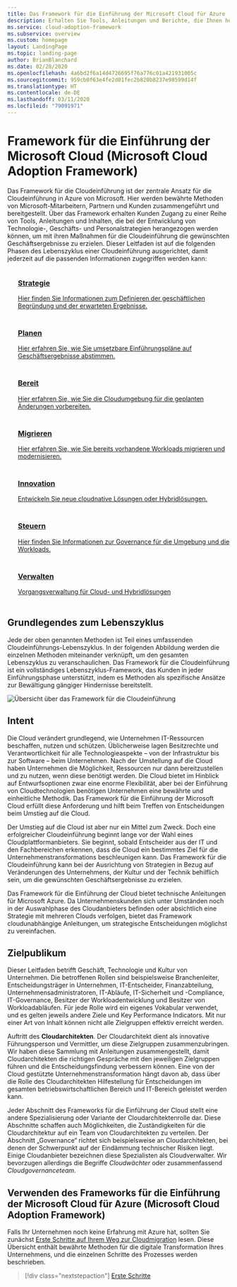 ```yaml
---
title: Das Framework für die Einführung der Microsoft Cloud für Azure
description: Erhalten Sie Tools, Anleitungen und Berichte, die Ihnen helfen, Strategien zu entwickeln und die gewünschten Geschäftsergebnisse in allen Phasen des Lebenszyklus der Cloudeinführung voranzutreiben.
ms.service: cloud-adoption-framework
ms.subservice: overview
ms.custom: homepage
layout: LandingPage
ms.topic: landing-page
author: BrianBlanchard
ms.date: 02/28/2020
ms.openlocfilehash: 4a6bd2f6a14d4726695f76a776c01a421931005c
ms.sourcegitcommit: 959cb0f63e4fe2d01fec2b820b8237e98599d14f
ms.translationtype: HT
ms.contentlocale: de-DE
ms.lasthandoff: 03/11/2020
ms.locfileid: "79091971"
---
```

# <a name="microsoft-cloud-adoption-framework-for-azure"></a>Framework für die Einführung der Microsoft Cloud (Microsoft Cloud Adoption Framework)

Das Framework für die Cloudeinführung ist der zentrale Ansatz für die Cloudeinführung in Azure von Microsoft. Hier werden bewährte Methoden von Microsoft-Mitarbeitern, Partnern und Kunden zusammengeführt und bereitgestellt. Über das Framework erhalten Kunden Zugang zu einer Reihe von Tools, Anleitungen und Inhalten, die bei der Entwicklung von Technologie-, Geschäfts- und Personalstrategien herangezogen werden können, um mit ihren Maßnahmen für die Cloudeinführung die gewünschten Geschäftsergebnisse zu erzielen. Dieser Leitfaden ist auf die folgenden Phasen des Lebenszyklus einer Cloudeinführung ausgerichtet, damit jederzeit auf die passenden Informationen zugegriffen werden kann:

<!-- markdownlint-disable MD033 -->

<ul class="panelContent cardsF">
    <li style="display: flex; flex-direction: column;">
        <a href="./strategy/index.md">
            <div class="cardSize">
                <div class="cardPadding" style="padding-bottom:10px;">
                    <div class="card" style="padding-bottom:10px;">
                        <div class="cardImageOuter">
                            <div class="cardImage">
                                <img alt="" src="./_images/caf-strategy.png" data-linktype="external">
                            </div>
                        </div>
                        <div class="cardText" style="padding-left:0px;">
                            <h3>Strategie</h3>
Hier finden Sie Informationen zum Definieren der geschäftlichen Begründung und der erwarteten Ergebnisse.
                        </div>
                    </div>
                </div>
            </div>
        </a>
    </li>
    <li style="display: flex; flex-direction: column;">
        <a href="./plan/index.md">
            <div class="cardSize">
                <div class="cardPadding" style="padding-bottom:10px;">
                    <div class="card" style="padding-bottom:10px;">
                        <div class="cardImageOuter">
                            <div class="cardImage">
                                <img alt="" src="./_images/caf-plan.png" data-linktype="external">
                            </div>
                        </div>
                        <div class="cardText" style="padding-left:0px;">
                            <h3>Planen</h3>
Hier erfahren Sie, wie Sie umsetzbare Einführungspläne auf Geschäftsergebnisse abstimmen.
                        </div>
                    </div>
                </div>
            </div>
        </a>
    </li>
    <li style="display: flex; flex-direction: column;">
        <a href="./ready/index.md">
            <div class="cardSize">
                <div class="cardPadding" style="padding-bottom:10px;">
                    <div class="card" style="padding-bottom:10px;">
                        <div class="cardImageOuter">
                            <div class="cardImage">
                                <img alt="" src="./_images/caf-ready.png" data-linktype="external">
                            </div>
                        </div>
                        <div class="cardText" style="padding-left:0px;">
                            <h3>Bereit</h3>
Hier erfahren Sie, wie Sie die Cloudumgebung für die geplanten Änderungen vorbereiten.
                        </div>
                    </div>
                </div>
            </div>
        </a>
    </li>
    <li style="display: flex; flex-direction: column;">
        <a href="./migrate/index.md">
            <div class="cardSize">
                <div class="cardPadding" style="padding-bottom:10px;">
                    <div class="card" style="padding-bottom:10px;">
                        <div class="cardImageOuter">
                            <div class="cardImage">
                                <img alt="" src="./_images/caf-migrate.png" data-linktype="external">
                            </div>
                        </div>
                        <div class="cardText" style="padding-left:0px;">
                            <h3>Migrieren</h3>
Hier erfahren Sie, wie Sie bereits vorhandene Workloads migrieren und modernisieren.
                        </div>
                    </div>
                </div>
            </div>
        </a>
    </li>
    <li style="display: flex; flex-direction: column;">
        <a href="./innovate/index.md">
            <div class="cardSize">
                <div class="cardPadding" style="padding-bottom:10px;">
                    <div class="card" style="padding-bottom:10px;">
                        <div class="cardImageOuter">
                            <div class="cardImage">
                                <img alt="" src="./_images/caf-adopt.png" data-linktype="external">
                            </div>
                        </div>
                        <div class="cardText" style="padding-left:0px;">
                            <h3>Innovation</h3>
Entwickeln Sie neue cloudnative Lösungen oder Hybridlösungen.
                        </div>
                    </div>
                </div>
            </div>
        </a>
    </li>
    <li style="display: flex; flex-direction: column;">
        <a href="./govern/index.md">
            <div class="cardSize">
                <div class="cardPadding" style="padding-bottom:10px;">
                    <div class="card" style="padding-bottom:10px;">
                        <div class="cardImageOuter">
                            <div class="cardImage">
                                <img alt="" src="./_images/caf-govern.png" data-linktype="external">
                            </div>
                        </div>
                        <div class="cardText" style="padding-left:0px;">
                            <h3>Steuern</h3>
Hier finden Sie Informationen zur Governance für die Umgebung und die Workloads.
                        </div>
                    </div>
                </div>
            </div>
        </a>
    </li>
    <li style="display: flex; flex-direction: column;">
        <a href="./manage/index.md">
            <div class="cardSize">
                <div class="cardPadding" style="padding-bottom:10px;">
                    <div class="card" style="padding-bottom:10px;">
                        <div class="cardImageOuter">
                            <div class="cardImage">
                                <img alt="" src="./_images/caf-manage.png" data-linktype="external">
                            </div>
                        </div>
                        <div class="cardText" style="padding-left:0px;">
                            <h3>Verwalten</h3>
Vorgangsverwaltung für Cloud- und Hybridlösungen
                        </div>
                    </div>
                </div>
            </div>
        </a>
    </li>
</ul>

## <a name="understand-the-lifecycle"></a>Grundlegendes zum Lebenszyklus

Jede der oben genannten Methoden ist Teil eines umfassenden Cloudeinführungs-Lebenszyklus. In der folgenden Abbildung werden die einzelnen Methoden miteinander verknüpft, um den gesamten Lebenszyklus zu veranschaulichen. Das Framework für die Cloudeinführung ist ein vollständiges Lebenszyklus-Framework, das Kunden in jeder Einführungsphase unterstützt, indem es Methoden als spezifische Ansätze zur Bewältigung gängiger Hindernisse bereitstellt.

![Übersicht über das Framework für die Cloudeinführung](./_images/caf-overview.png)

## <a name="intent"></a>Intent

Die Cloud verändert grundlegend, wie Unternehmen IT-Ressourcen beschaffen, nutzen und schützen. Üblicherweise lagen Besitzrechte und Verantwortlichkeit für alle Technologieaspekte – von der Infrastruktur bis zur Software – beim Unternehmen. Nach der Umstellung auf die Cloud haben Unternehmen die Möglichkeit, Ressourcen nur dann bereitzustellen und zu nutzen, wenn diese benötigt werden. Die Cloud bietet im Hinblick auf Entwurfsoptionen zwar eine enorme Flexibilität, aber bei der Einführung von Cloudtechnologien benötigen Unternehmen eine bewährte und einheitliche Methodik. Das Framework für die Einführung der Microsoft Cloud erfüllt diese Anforderung und hilft beim Treffen von Entscheidungen beim Umstieg auf die Cloud.

Der Umstieg auf die Cloud ist aber nur ein Mittel zum Zweck. Doch eine erfolgreicher Cloudeinführung beginnt lange vor der Wahl eines Cloudplattformanbieters. Sie beginnt, sobald Entscheider aus der IT und den Fachbereichen erkennen, dass die Cloud ein bestimmtes Ziel für die Unternehmenstransformations beschleunigen kann. Das Framework für die Cloudeinführung kann bei der Ausrichtung von Strategien in Bezug auf Veränderungen des Unternehmens, der Kultur und der Technik behilflich sein, um die gewünschten Geschäftsergebnisse zu erzielen.

Das Framework für die Einführung der Cloud bietet technische Anleitungen für Microsoft Azure. Da Unternehmenskunden sich unter Umständen noch in der Auswahlphase des Cloudanbieters befinden oder absichtlich eine Strategie mit mehreren Clouds verfolgen, bietet das Framework cloudunabhängige Anleitungen, um strategische Entscheidungen möglichst zu vereinfachen.

## <a name="intended-audience"></a>Zielpublikum

Dieser Leitfaden betrifft Geschäft, Technologie und Kultur von Unternehmen. Die betroffenen Rollen sind beispielsweise Branchenleiter, Entscheidungsträger in Unternehmen, IT-Entscheider, Finanzabteilung, Unternehmensadministratoren, IT-Abläufe, IT-Sicherheit und -Compliance, IT-Governance, Besitzer der Workloadentwicklung und Besitzer von Workloadabläufen. Für jede Rolle wird ein eigenes Vokabular verwendet, und es gelten jeweils andere Ziele und Key Performance Indicators. Mit nur einer Art von Inhalt können nicht alle Zielgruppen effektiv erreicht werden.

Auftritt des **Cloudarchitekten**. Der Cloudarchitekt dient als innovative Führungsperson und Vermittler, um diese Zielgruppen zusammenzubringen. Wir haben diese Sammlung mit Anleitungen zusammengestellt, damit Cloudarchitekten die richtigen Gespräche mit den jeweiligen Zielgruppen führen und die Entscheidungsfindung verbessern können. Eine von der Cloud gestützte Unternehmenstransformation hängt davon ab, dass über die Rolle des Cloudarchitekten Hilfestellung für Entscheidungen im gesamten betriebswirtschaftlichen Bereich und IT-Bereich geleistet werden kann.

Jeder Abschnitt des Frameworks für die Einführung der Cloud stellt eine andere Spezialisierung oder Variante der Cloudarchitektenrolle dar. Diese Abschnitte schaffen auch Möglichkeiten, die Zuständigkeiten für die Cloudarchitektur auf ein Team von Cloudarchitekten zu verteilen. Der Abschnitt „Governance“ richtet sich beispielsweise an Cloudarchitekten, bei denen der Schwerpunkt auf der Eindämmung technischer Risiken liegt. Einige Cloudanbieter bezeichnen diese Spezialisten als Cloudverwalter. Wir bevorzugen allerdings die Begriffe _Cloudwächter_ oder zusammenfassend _Cloudgovernanceteam_.

## <a name="how-to-use-the-microsoft-cloud-adoption-framework-for-azure"></a>Verwenden des Frameworks für die Einführung der Microsoft Cloud für Azure (Microsoft Cloud Adoption Framework)

Falls Ihr Unternehmen noch keine Erfahrung mit Azure hat, sollten Sie zunächst [Erste Schritte auf Ihrem Weg zur Cloudmigration](./getting-started/migrate.md) lesen. Diese Übersicht enthält bewährte Methoden für die digitale Transformation Ihres Unternehmens, und die einzelnen Schritte des Prozesses werden beschrieben.

> [!div class="nextstepaction"]
> [Erste Schritte](./getting-started/migrate.md)
